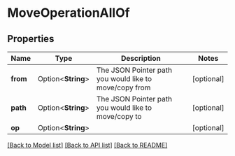 # MoveOperationAllOf

## Properties

Name | Type | Description | Notes
------------ | ------------- | ------------- | -------------
**from** | Option<**String**> | The JSON Pointer path you would like to move/copy from | [optional]
**path** | Option<**String**> | The JSON Pointer path you would like to move/copy to | [optional]
**op** | Option<**String**> |  | [optional]

[[Back to Model list]](../README.md#documentation-for-models) [[Back to API list]](../README.md#documentation-for-api-endpoints) [[Back to README]](../README.md)


